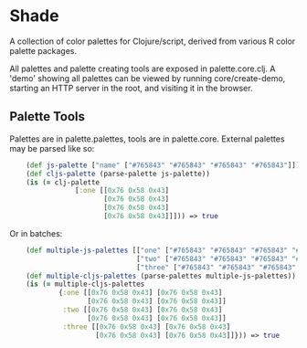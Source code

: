 # Shade
A collection of color palettes for Clojure/script, derived from various R color palette packages.

All palettes and palette creating tools are exposed in palette.core.clj.
A 'demo' showing all palettes can be viewed by running core/create-demo, starting an HTTP server in the root, and visiting it in the browser.

## Palette Tools

Palettes are in palette.palettes, tools are in palette.core.
External palettes may be parsed like so: 
```Clojure
    (def js-palette ["name" ["#765843" "#765843" "#765843" "#765843"]])
    (def cljs-palette (parse-palette js-palette))
    (is (= clj-palette 
                [:one [[0x76 0x58 0x43] 
                       [0x76 0x58 0x43] 
                       [0x76 0x58 0x43] 
                       [0x76 0x58 0x43]]])) => true
```
Or in batches:
```Clojure
    (def multiple-js-palettes [["one" ["#765843" "#765843" "#765843" "#765843"]]
                               ["two" ["#765843" "#765843" "#765843" "#765843"]]
                               ["three" ["#765843" "#765843" "#765843" "#765843"]]])
    (def multiple-cljs-palettes (parse-palettes multiple-js-palettes))
    (is (= multiple-cljs-palettes
            {:one [[0x76 0x58 0x43] [0x76 0x58 0x43] 
                   [0x76 0x58 0x43] [0x76 0x58 0x43]]
             :two [[0x76 0x58 0x43] [0x76 0x58 0x43] 
                   [0x76 0x58 0x43] [0x76 0x58 0x43]]
             :three [[0x76 0x58 0x43] [0x76 0x58 0x43] 
                     [0x76 0x58 0x43] [0x76 0x58 0x43]]})) => true
```
